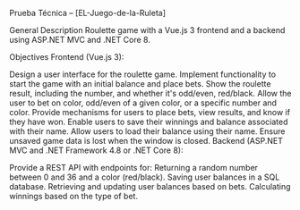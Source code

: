Prueba Técnica – [EL-Juego-de-la-Ruleta]


General Description
Roulette game with a Vue.js 3 frontend and a backend using ASP.NET MVC and .NET Core 8.

Objectives
Frontend (Vue.js 3):

Design a user interface for the roulette game.
Implement functionality to start the game with an initial balance and place bets.
Show the roulette result, including the number, and whether it's odd/even, red/black.
Allow the user to bet on color, odd/even of a given color, or a specific number and color.
Provide mechanisms for users to place bets, view results, and know if they have won.
Enable users to save their winnings and balance associated with their name.
Allow users to load their balance using their name.
Ensure unsaved game data is lost when the window is closed.
Backend (ASP.NET MVC and .NET Framework 4.8 or .NET Core 8):

Provide a REST API with endpoints for:
Returning a random number between 0 and 36 and a color (red/black).
Saving user balances in a SQL database.
Retrieving and updating user balances based on bets.
Calculating winnings based on the type of bet.

